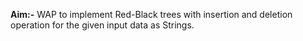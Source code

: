 <b>Aim:-</b> WAP to implement Red-Black trees with insertion and deletion operation for the given input data as Strings.
